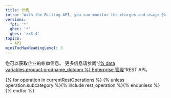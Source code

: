 ```yaml
---
title: 计费
intro: 'With the Billing API, you can monitor the charges and usage {% data variables.product.prodname_actions %} and {% data variables.product.prodname_registry %} for a user or organization.'
versions:
  fpt: '*'
  ghec: '*'
  ghes: '>=3.4'
topics:
  - API
miniTocMaxHeadingLevel: 3
---
```


您可以获取企业的帐单信息。 更多信息请参阅“[{% data variables.product.prodname_dotcom %} Enterprise 管理](/rest/reference/enterprise-admin#billing)”REST API。

{% for operation in currentRestOperations %}
  {% unless operation.subcategory %}{% include rest_operation %}{% endunless %}
{% endfor %}
